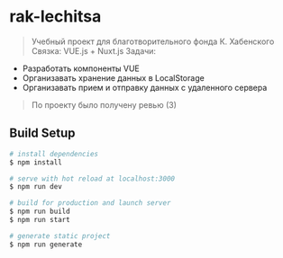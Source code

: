 # rak-lechitsa

> Учебный проект для благотворительного фонда К. Хабенского
> Связка: VUE.js + Nuxt.js
> Задачи:
- Разработать компоненты VUE
- Организавать хранение данных в LocalStorage
- Организавать прием и отправку данных с удаленного сервера

> По проекту было получену ревью (3)


## Build Setup

```bash
# install dependencies
$ npm install

# serve with hot reload at localhost:3000
$ npm run dev

# build for production and launch server
$ npm run build
$ npm run start

# generate static project
$ npm run generate
```
